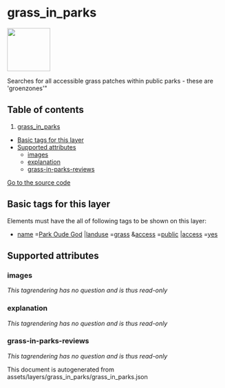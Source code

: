 grass_in_parks
================



<img src='https://mapcomplete.osm.be/./assets/themes/playgrounds/playground.svg' height="100px"> 

Searches for all accessible grass patches within public parks - these are 'groenzones'"

## Table of contents

1. [grass_in_parks](#grass_in_parks)

- [Basic tags for this layer](#basic-tags-for-this-layer)
- [Supported attributes](#supported-attributes)
    + [images](#images)
    + [explanation](#explanation)
    + [grass-in-parks-reviews](#grass-in-parks-reviews)

[Go to the source code](../assets/layers/grass_in_parks/grass_in_parks.json)



Basic tags for this layer
---------------------------



Elements must have the all of following tags to be shown on this layer:

- <a href='https://wiki.openstreetmap.org/wiki/Key:name' target='_blank'>name</a>
  =<a href='https://wiki.openstreetmap.org/wiki/Tag:name%3DPark Oude God' target='_blank'>Park Oude God</a>
  |<a href='https://wiki.openstreetmap.org/wiki/Key:landuse' target='_blank'>landuse</a>
  =<a href='https://wiki.openstreetmap.org/wiki/Tag:landuse%3Dgrass' target='_blank'>grass</a>
  &<a href='https://wiki.openstreetmap.org/wiki/Key:access' target='_blank'>access</a>
  =<a href='https://wiki.openstreetmap.org/wiki/Tag:access%3Dpublic' target='_blank'>public</a>
  |<a href='https://wiki.openstreetmap.org/wiki/Key:access' target='_blank'>access</a>
  =<a href='https://wiki.openstreetmap.org/wiki/Tag:access%3Dyes' target='_blank'>yes</a>

Supported attributes
----------------------

### images

_This tagrendering has no question and is thus read-only_

### explanation

_This tagrendering has no question and is thus read-only_

### grass-in-parks-reviews

_This tagrendering has no question and is thus read-only_

This document is autogenerated from assets/layers/grass_in_parks/grass_in_parks.json